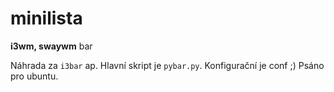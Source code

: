 # minilista
**i3wm, swaywm** bar

Náhrada za `i3bar` ap. Hlavní skript je `pybar.py`. Konfigurační je conf ;)
Psáno pro ubuntu.
